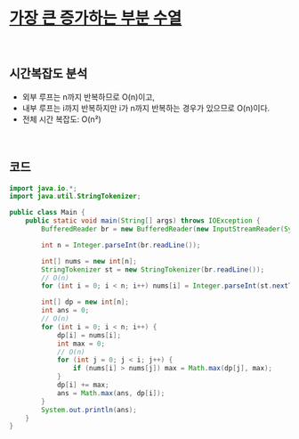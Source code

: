 # [가장 큰 증가하는 부분 수열](https://www.acmicpc.net/problem/11055)

<br>

## 시간복잡도 분석
- 외부 루프는 n까지 반복하므로 O(n)이고,
- 내부 루프는 i까지 반복하지만 i가 n까지 반복하는 경우가 있으므로 O(n)이다.
- 전체 시간 복잡도: O(n²)

<br>

## 코드
```java
import java.io.*;
import java.util.StringTokenizer;

public class Main {
    public static void main(String[] args) throws IOException {
        BufferedReader br = new BufferedReader(new InputStreamReader(System.in));

        int n = Integer.parseInt(br.readLine());

        int[] nums = new int[n];
        StringTokenizer st = new StringTokenizer(br.readLine());
        // O(n)
        for (int i = 0; i < n; i++) nums[i] = Integer.parseInt(st.nextToken());

        int[] dp = new int[n];
        int ans = 0;
        // O(n)
        for (int i = 0; i < n; i++) {
            dp[i] = nums[i];
            int max = 0;
            // O(n)
            for (int j = 0; j < i; j++) {
                if (nums[i] > nums[j]) max = Math.max(dp[j], max);
            }
            dp[i] += max;
            ans = Math.max(ans, dp[i]);
        }
        System.out.println(ans);
    }
}
```
